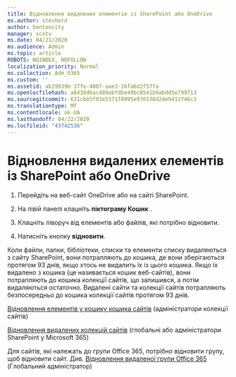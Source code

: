 ```yaml
---
title: Відновлення видалених елементів із SharePoint або OneDrive
ms.author: stevhord
author: bentoncity
manager: scotv
ms.date: 04/21/2020
ms.audience: Admin
ms.topic: article
ROBOTS: NOINDEX, NOFOLLOW
localization_priority: Normal
ms.collection: Adm_O365
ms.custom: ''
ms.assetid: ab29939b-37fe-4007-aae3-26fa6d2f57fa
ms.openlocfilehash: a8438d6ac489abfdbe49bc8541b9abdd5e799713
ms.sourcegitcommit: 631cbb5f03e5371f0995e976536d24e9d13746c3
ms.translationtype: MT
ms.contentlocale: uk-UA
ms.lasthandoff: 04/22/2020
ms.locfileid: "43742536"
---
```

# <a name="restore-deleted-items-from-sharepoint-or-onedrive"></a>Відновлення видалених елементів із SharePoint або OneDrive

1. Перейдіть на веб-сайт OneDrive або на сайті SharePoint.
    
2. На лівій панелі клацніть **піктограму Кошик** . 
    
3. Клацніть ліворуч від елементів або файлів, які потрібно відновити.
    
4. Натисніть кнопку **відновити**. 
    
Коли файли, папки, бібліотеки, списки та елементи списку видаляються з сайту SharePoint, вони потрапляють до кошика, де вони зберігаються протягом 93 днів, якщо хтось не видалить їх із цього кошика. Якщо їх видалено з кошика (це називається кошик веб-сайтів), вони потрапляють до кошика колекції сайтів, що залишився, а потім видаляються остаточно. Видалені сайти та колекції сайтів потрапляють безпосередньо до кошика колекції сайтів протягом 93 днів.
  
[Відновлення елементів у кошику кошика сайтів](https://go.microsoft.com/fwlink/?linkid=867800) (адміністратори колекції сайтів) 
  
[Відновлення видалених колекцій сайтів](https://go.microsoft.com/fwlink/?linkid=867660) (глобальні або адміністратори SharePoint у Microsoft 365) 
  
Для сайтів, які належать до групи Office 365, потрібно відновити групу, щоб відновити сайт. Див. [Відновлення видаленої групи Office 365](https://go.microsoft.com/fwlink/?linkid=867802) (Глобальний адміністратор) 
  

